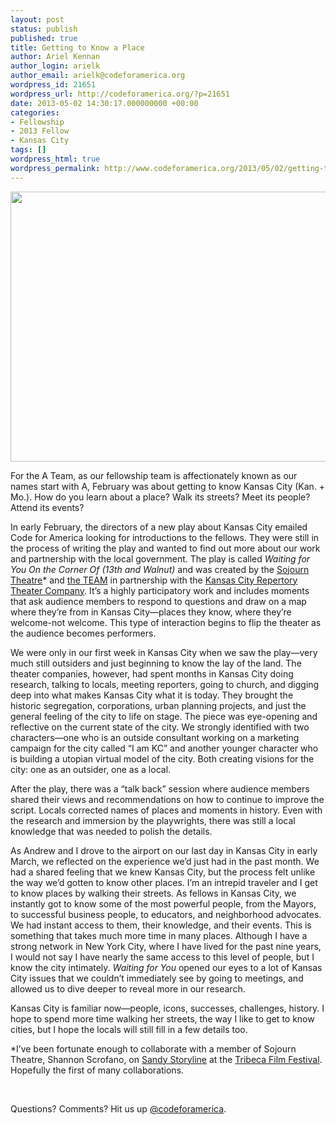 ```yaml
---
layout: post
status: publish
published: true
title: Getting to Know a Place
author: Ariel Kennan
author_login: arielk
author_email: arielk@codeforamerica.org
wordpress_id: 21651
wordpress_url: http://codeforamerica.org/?p=21651
date: 2013-05-02 14:30:17.000000000 +00:00
categories:
- Fellowship
- 2013 Fellow
- Kansas City
tags: []
wordpress_html: true
wordpress_permalink: http://www.codeforamerica.org/2013/05/02/getting-to-know-a-place/
---
```


<p style="text-align: center;"><a href="http://codeforamerica.org/wp-content/uploads/2013/05/IMG_0788.jpg"><img alt="" class="size-large wp-image-21652 aligncenter" height="432" src="http://codeforamerica.org/wp-content/uploads/2013/05/IMG_0788-1024x768.jpg" title="View from the roof of Kansas City, Missouri City Hall looking towards Kansas, City Kansas City Hall" width="576"/></a></p>
<p>For the A Team, as our fellowship team is affectionately known as our names start with A, February was about getting to know Kansas City (Kan. + Mo.). How do you learn about a place? Walk its streets? Meet its people? Attend its events?</p>
<p>In early February, the directors of a new play about Kansas City emailed Code for America looking for introductions to the fellows. They were still in the process of writing the play and wanted to find out more about our work and partnership with the local government. The play is called <em>Waiting for You On the Corner Of (13th and Walnut)</em> and was created by the <a href="http://www.sojourntheatre.org/">Sojourn Theatre</a>* and <a href="http://theteamplays.org/">the TEAM</a> in partnership with the <a href="http://www.kcrep.org/">Kansas City Repertory Theater Company</a>. It’s a highly participatory work and includes moments that ask audience members to respond to questions and draw on a map where they’re from in Kansas City—places they know, where they’re welcome-not welcome. This type of interaction begins to flip the theater as the audience becomes performers.</p>
<p>We were only in our first week in Kansas City when we saw the play—very much still outsiders and just beginning to know the lay of the land. The theater companies, however, had spent months in Kansas City doing research, talking to locals, meeting reporters, going to church, and digging deep into what makes Kansas City what it is today. They brought the historic segregation, corporations, urban planning projects, and just the general feeling of the city to life on stage. The piece was eye-opening and reflective on the current state of the city. We strongly identified with two characters—one who is an outside consultant working on a marketing campaign for the city called “I am KC” and another younger character who is building a utopian virtual model of the city. Both creating visions for the city: one as an outsider, one as a local.</p>
<p>After the play, there was a “talk back” session where audience members shared their views and recommendations on how to continue to improve the script. Locals corrected names of places and moments in history. Even with the research and immersion by the playwrights, there was still a local knowledge that was needed to polish the details.</p>
<p>As Andrew and I drove to the airport on our last day in Kansas City in early March, we reflected on the experience we’d just had in the past month. We had a shared feeling that we knew Kansas City, but the process felt unlike the way we’d gotten to know other places. I’m an intrepid traveler and I get to know places by walking their streets. As fellows in Kansas City, we instantly got to know some of the most powerful people, from the Mayors, to successful business people, to educators, and neighborhood advocates. We had instant access to them, their knowledge, and their events. This is something that takes much more time in many places. Although I have a strong network in New York City, where I have lived for the past nine years, I would not say I have nearly the same access to this level of people, but I know the city intimately. <em>Waiting for You</em> opened our eyes to a lot of Kansas City issues that we couldn’t immediately see by going to meetings, and allowed us to dive deeper to reveal more in our research.</p>
<p>Kansas City is familiar now—people, icons, successes, challenges, history. I hope to spend more time walking her streets, the way I like to get to know cities, but I hope the locals will still fill in a few details too.</p>
<p>*I’ve been fortunate enough to collaborate with a member of Sojourn Theatre, Shannon Scrofano, on <a href="http://www.sandystoryline.com/">Sandy Storyline</a> at the <a href="http://tribecafilm.com/festival/events/tribeca-storyscapes">Tribeca Film Festival</a>. Hopefully the first of many collaborations.</p>
<p> </p>
<p>Questions? Comments? Hit us up <a href="http://twitter.com/codeforamerica" target="_blank">@codeforamerica</a>.</p>

